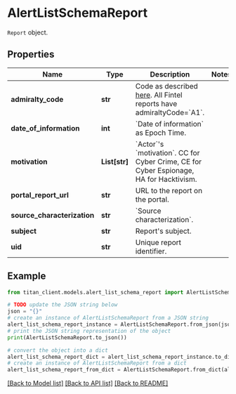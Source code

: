 # AlertListSchemaReport

`Report` object.

## Properties

Name | Type | Description | Notes
------------ | ------------- | ------------- | -------------
**admiralty_code** | **str** | Code as described [here](http://en.wikipedia.org/wiki/Admiralty_code). All Fintel reports have admiraltyCode&#x3D;&#x60;A1&#x60;. | 
**date_of_information** | **int** | &#x60;Date of information&#x60; as Epoch Time. | 
**motivation** | **List[str]** | &#x60;Actor&#x60;&#39;s &#x60;motivation&#x60;. CC for Cyber Crime, CE for Cyber Espionage, HA for Hacktivism. | 
**portal_report_url** | **str** | URL to the report on the portal. | 
**source_characterization** | **str** | &#x60;Source characterization&#x60;. | 
**subject** | **str** | Report&#39;s subject. | 
**uid** | **str** | Unique report identifier. | 

## Example

```python
from titan_client.models.alert_list_schema_report import AlertListSchemaReport

# TODO update the JSON string below
json = "{}"
# create an instance of AlertListSchemaReport from a JSON string
alert_list_schema_report_instance = AlertListSchemaReport.from_json(json)
# print the JSON string representation of the object
print(AlertListSchemaReport.to_json())

# convert the object into a dict
alert_list_schema_report_dict = alert_list_schema_report_instance.to_dict()
# create an instance of AlertListSchemaReport from a dict
alert_list_schema_report_from_dict = AlertListSchemaReport.from_dict(alert_list_schema_report_dict)
```
[[Back to Model list]](../README.md#documentation-for-models) [[Back to API list]](../README.md#documentation-for-api-endpoints) [[Back to README]](../README.md)


